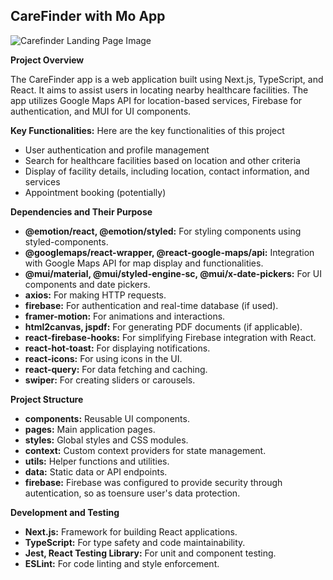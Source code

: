## CareFinder with Mo App

![Carefinder Landing Page Image](https://imgur.com/a/TKGrMWf)

**Project Overview**

The CareFinder app is a web application built using Next.js, TypeScript, and React. It aims to assist users in locating nearby healthcare facilities. The app utilizes Google Maps API for location-based services, Firebase for authentication, and MUI for UI components.

**Key Functionalities:**
Here are the key functionalities of this project
-   User authentication and profile management
-   Search for healthcare facilities based on location and other criteria
-   Display of facility details, including location, contact information, and services
-   Appointment booking (potentially)

**Dependencies and Their Purpose**

-   **@emotion/react, @emotion/styled:** For styling components using styled-components.
-   **@googlemaps/react-wrapper, @react-google-maps/api:** Integration with Google Maps API for map display and functionalities.
-   **@mui/material, @mui/styled-engine-sc, @mui/x-date-pickers:** For UI components and date pickers.
-   **axios:** For making HTTP requests.
-   **firebase:** For authentication and real-time database (if used).
-   **framer-motion:** For animations and interactions.
-   **html2canvas, jspdf:** For generating PDF documents (if applicable).
-   **react-firebase-hooks:** For simplifying Firebase integration with React.
-   **react-hot-toast:** For displaying notifications.
-   **react-icons:** For using icons in the UI.
-   **react-query:** For data fetching and caching.
-   **swiper:** For creating sliders or carousels.

**Project Structure**

-   **components:** Reusable UI components.
-   **pages:** Main application pages.
-   **styles:** Global styles and CSS modules.
-   **context:** Custom context providers for state management.
-   **utils:** Helper functions and utilities.
-   **data:** Static data or API endpoints.
-   **firebase:** Firebase was configured to provide security through autentication, so as toensure user's data protection.

**Development and Testing**

-   **Next.js:** Framework for building React applications.
-   **TypeScript:** For type safety and code maintainability.
-   **Jest, React Testing Library:** For unit and component testing.
-   **ESLint:** For code linting and style enforcement.
